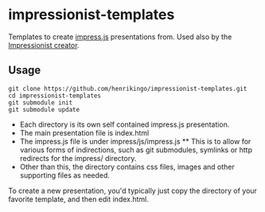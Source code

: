 # impressionist-templates
Templates to create [impress.js](https://github.com/henrikingo/impress.js) presentations from.
Used also by the [Impressionist creator](https://github.com/henrikingo/impressionist).

## Usage

    git clone https://github.com/henrikingo/impressionist-templates.git
    cd impressionist-templates
    git submodule init
    git submodule update

* Each directory is its own self contained impress.js presentation.
* The main presentation file is index.html
* The impress.js file is under impress/js/impress.js
** This is to allow for various forms of indirections, such as git submodules, symlinks or http
   redirects for the impress/ directory.
* Other than this, the directory contains css files, images and other supporting files as needed.

To create a new presentation, you'd typically just copy the directory of your favorite template,
and then edit index.html.
